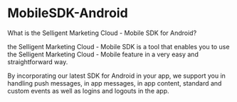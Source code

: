 # MobileSDK-Android

What is the Selligent Marketing Cloud - Mobile SDK for Android?

the Selligent Marketing Cloud - Mobile SDK is a tool that enables you to use the Selligent Marketing Cloud - Mobile feature in a very easy and straightforward way. 

By incorporating our latest SDK for Android in your app, we support you in handling push messages, in app messages, in app content, standard and custom events as well as logins and logouts in the app.
